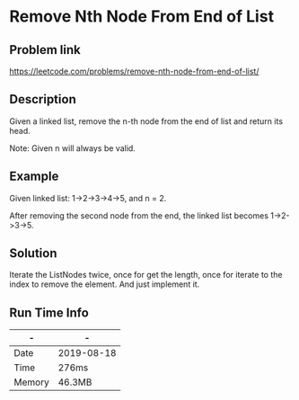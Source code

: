 # Remove Nth Node From End of List

## Problem link
https://leetcode.com/problems/remove-nth-node-from-end-of-list/

## Description
Given a linked list, remove the n-th node from the end of list and return its head.

Note: Given n will always be valid.


## Example

Given linked list: 1->2->3->4->5, and n = 2.

After removing the second node from the end, the linked list becomes 1->2->3->5.


## Solution
Iterate the ListNodes twice, once for get the length, once for iterate to the
index to remove the element. And just implement it.


## Run Time Info

\- | \-
------------ | -------------
Date | 2019-08-18
Time | 	 276ms
Memory |  46.3MB	
